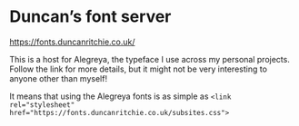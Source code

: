 # Duncan’s font server
https://fonts.duncanritchie.co.uk/

This is a host for Alegreya, the typeface I use across my personal projects.
Follow the link for more details, but it might not be very interesting to anyone other than myself!

It means that using the Alegreya fonts is as simple as `<link rel="stylesheet" href="https://fonts.duncanritchie.co.uk/subsites.css">`
